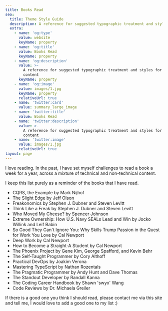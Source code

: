 ```yaml
---
title: Books Read
seo:
  title: Theme Style Guide
  description: A reference for suggested typographic treatment and styles for your content
  extra:
    - name: 'og:type'
      value: website
      keyName: property
    - name: 'og:title'
      value: Books Read
      keyName: property
    - name: 'og:description'
      value: >-
        A reference for suggested typographic treatment and styles for your
        content
      keyName: property
    - name: 'og:image'
      value: images/1.jpg
      keyName: property
      relativeUrl: true
    - name: 'twitter:card'
      value: summary_large_image
    - name: 'twitter:title'
      value: Books Read
    - name: 'twitter:description'
      value: >-
        A reference for suggested typographic treatment and styles for your
        content
    - name: 'twitter:image'
      value: images/1.jpg
      relativeUrl: true
layout: page
---
```


I love reading. In the past, I have set myself challenges to read a book a week for a year, across a mixture of technical and non-technical content.

I keep this list purely as a reminder of the books that I have read.

- CQRS, the Example by Mark Nijhof
- The Slight Edge by Jeff Olson
- Freakonomics by Stephen J. Dubner and Steven Levitt
- Think Like a Freak by Stephen J. Dubner and Steven Levitt
- Who Moved My Cheese? by Spencer Johnson
- Extreme Ownership: How U.S. Navy SEALs Lead and Win by Jocko Willink and Leif Babin
- So Good They Can't Ignore You: Why Skills Trump Passion in the Quest for Work You Love by Cal Newport
- Deep Work by Cal Newport
- How to Become a Straight-A Student by Cal Newport
- The Phoenix Project by Gene Kim, George Spafford, and Kevin Behr
- The Self‑Taught Programmer by Cory Althoff
- Practical DevOps by Joakim Verona
- Mastering TypeScript by Nathan Rozentals
- The Pragmatic Programmer by Andy Hunt and Dave Thomas
- The Standout Developer by Randall Kanna
- The Coding Career Handbook by Shawn 'swyx' Wang
- Code Reviews by Dr. Michaela Greiler

If there is a good one you think I should read, please contact me via this site and tell me, I would love to add a good one to my list :)